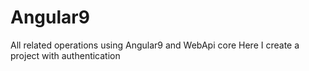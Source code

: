 # Angular9
All related operations using Angular9 and WebApi core
Here I create  a project with authentication
